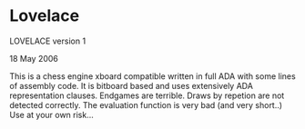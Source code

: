 # Lovelace

LOVELACE version 1

18 May 2006

This is a chess engine xboard compatible written in full ADA with some lines of assembly code.
It is bitboard based and uses extensively ADA representation clauses.
Endgames are terrible.
Draws by repetion are not detected correctly.
The evaluation function is very bad (and very short..)
Use at your own risk...
